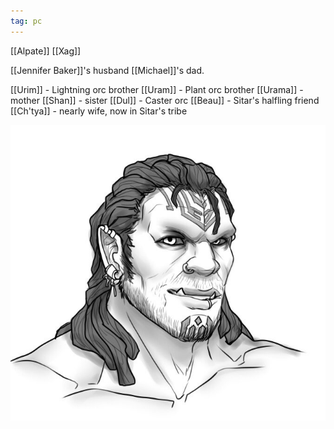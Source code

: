 ```yaml
---
tag: pc
---
```

[[Alpate]]
[[Xag]]

[[Jennifer Baker]]'s husband
[[Michael]]'s dad.

[[Urim]] - Lightning orc brother
[[Uram]] - Plant orc brother
[[Urama]] - mother
[[Shan]] - sister
[[Dul]] - Caster orc
[[Beau]] - Sitar's halfling friend
[[Ch'tya]] - nearly wife, now in Sitar's tribe

<img src="/assets/8cxe9b8s.bmp"/>